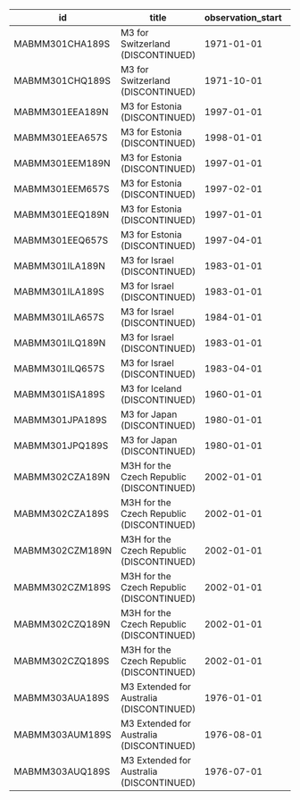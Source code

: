 | id              | title                                     | observation_start   | observation_end   |
|-----------------|-------------------------------------------|---------------------|-------------------|
| MABMM301CHA189S | M3 for Switzerland (DISCONTINUED)         | 1971-01-01          | 2014-01-01        |
| MABMM301CHQ189S | M3 for Switzerland (DISCONTINUED)         | 1971-10-01          | 2015-01-01        |
| MABMM301EEA189N | M3 for Estonia (DISCONTINUED)             | 1997-01-01          | 2010-01-01        |
| MABMM301EEA657S | M3 for Estonia (DISCONTINUED)             | 1998-01-01          | 2010-01-01        |
| MABMM301EEM189N | M3 for Estonia (DISCONTINUED)             | 1997-01-01          | 2010-12-01        |
| MABMM301EEM657S | M3 for Estonia (DISCONTINUED)             | 1997-02-01          | 2010-12-01        |
| MABMM301EEQ189N | M3 for Estonia (DISCONTINUED)             | 1997-01-01          | 2010-10-01        |
| MABMM301EEQ657S | M3 for Estonia (DISCONTINUED)             | 1997-04-01          | 2010-10-01        |
| MABMM301ILA189N | M3 for Israel (DISCONTINUED)              | 1983-01-01          | 2013-01-01        |
| MABMM301ILA189S | M3 for Israel (DISCONTINUED)              | 1983-01-01          | 2013-01-01        |
| MABMM301ILA657S | M3 for Israel (DISCONTINUED)              | 1984-01-01          | 2016-01-01        |
| MABMM301ILQ189N | M3 for Israel (DISCONTINUED)              | 1983-01-01          | 2013-10-01        |
| MABMM301ILQ657S | M3 for Israel (DISCONTINUED)              | 1983-04-01          | 2017-01-01        |
| MABMM301ISA189S | M3 for Iceland (DISCONTINUED)             | 1960-01-01          | 2015-01-01        |
| MABMM301JPA189S | M3 for Japan (DISCONTINUED)               | 1980-01-01          | 2013-01-01        |
| MABMM301JPQ189S | M3 for Japan (DISCONTINUED)               | 1980-01-01          | 2013-10-01        |
| MABMM302CZA189N | M3H for the Czech Republic (DISCONTINUED) | 2002-01-01          | 2013-01-01        |
| MABMM302CZA189S | M3H for the Czech Republic (DISCONTINUED) | 2002-01-01          | 2013-01-01        |
| MABMM302CZM189N | M3H for the Czech Republic (DISCONTINUED) | 2002-01-01          | 2013-12-01        |
| MABMM302CZM189S | M3H for the Czech Republic (DISCONTINUED) | 2002-01-01          | 2013-12-01        |
| MABMM302CZQ189N | M3H for the Czech Republic (DISCONTINUED) | 2002-01-01          | 2013-10-01        |
| MABMM302CZQ189S | M3H for the Czech Republic (DISCONTINUED) | 2002-01-01          | 2013-10-01        |
| MABMM303AUA189S | M3 Extended for Australia (DISCONTINUED)  | 1976-01-01          | 2013-01-01        |
| MABMM303AUM189S | M3 Extended for Australia (DISCONTINUED)  | 1976-08-01          | 2013-12-01        |
| MABMM303AUQ189S | M3 Extended for Australia (DISCONTINUED)  | 1976-07-01          | 2013-10-01        |